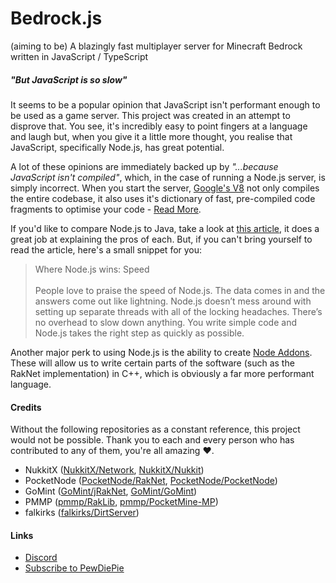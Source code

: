# Bedrock.js
(aiming to be) A blazingly fast multiplayer server for Minecraft Bedrock written in JavaScript / TypeScript

##### _"But JavaScript is so slow"_
It seems to be a popular opinion that JavaScript isn't performant enough to be used as a game server. This project was created in an attempt to disprove that. You see, it's incredibly easy to point fingers at a language and laugh but, when you give it a little more thought, you realise that JavaScript, specifically Node.js, has great potential.

A lot of these opinions are immediately backed up by _"...because JavaScript isn't compiled"_, which, in the case of running a Node.js server, is simply incorrect. When you start the server, [Google's V8](https://v8.dev) not only compiles the entire codebase, it also uses it's dictionary of fast, pre-compiled code fragments to optimise your code - [Read More](https://hashnode.com/post/is-nodejs-compiled-or-interpreted-language-cijylh0ed00keco5318e1em8p/answer/cijyq66au00kvvm53iky4den4).

If you'd like to compare Node.js to Java, take a look at [this article](https://www.infoworld.com/article/2883328/node-js/java-vs-nodejs-an-epic-battle-for-developer-mindshare.html), it does a great job at explaining the pros of each. But, if you can't bring yourself to read the article, here's a small snippet for you:
> Where Node.js wins: Speed\
\
People love to praise the speed of Node.js. The data comes in and the answers come out like lightning. Node.js doesn’t mess around with setting up separate threads with all of the locking headaches. There’s no overhead to slow down anything. You write simple code and Node.js takes the right step as quickly as possible.

Another major perk to using Node.js is the ability to create [Node Addons](https://nodejs.org/api/addons.html). These will allow us to write certain parts of the software (such as the RakNet implementation) in C++, which is obviously a far more performant language.

#### Credits
Without the following repositories as a constant reference, this project would not be possible. Thank you to each and every person who has contributed to any of them, you're all amazing :heart:.

- NukkitX ([NukkitX/Network](https://github.com/NukkitX/Network), [NukkitX/Nukkit](https://github.com/NukkitX/Nukkit))
- PocketNode ([PocketNode/RakNet](https://github.com/PocketNode/RakNet), [PocketNode/PocketNode](https://github.com/PocketNode/PocketNode))
- GoMint ([GoMint/jRakNet](https://github.com/GoMint/jRakNet), [GoMint/GoMint](https://github.com/GoMint/GoMint))
- PMMP ([pmmp/RakLib](https://github.com/pmmp/RakLib), [pmmp/PocketMine-MP](https://github.com/pmmp/PocketMine-MP))
- falkirks ([falkirks/DirtServer](https://github.com/falkirks/DirtServer))

#### Links
- [Discord](https://discord.gg/W2KZBzC)
- [Subscribe to PewDiePie](https://www.youtube.com/subscription_center?add_user=PewDiePie)
